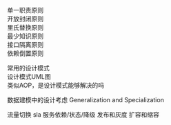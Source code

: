 单一职责原则  
开放封闭原则  
里氏替换原则  
最少知识原则  
接口隔离原则  
依赖倒置原则

常用的设计模式  
设计模式UML图  
类似AOP，是设计模式能够解决的吗

数据建模中的设计考虑
Generalization and Specialization

流量切换 sla
服务依赖/状态/降级
发布和灰度
扩容和缩容
